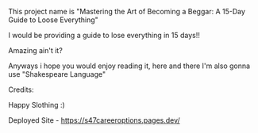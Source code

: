 This project name is "Mastering the Art of Becoming a Beggar: A 15-Day Guide to Loose Everything"

I would be providing a guide to lose everything in 15 days!!

Amazing ain't it?

Anyways i hope you would enjoy reading it, here and there I'm also gonna use "Shakespeare Language"

Credits:

Happy Slothing :)


Deployed Site - https://s47careeroptions.pages.dev/

